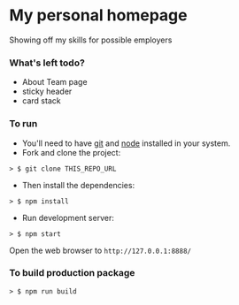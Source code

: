 # My personal homepage

Showing off my skills for possible employers

### What's left todo?

* About Team page
* sticky header
* card stack

### To run

* You'll need to have [git](https://git-scm.com/) and [node](https://nodejs.org/en/) installed in your system.
* Fork and clone the project:

```
> $ git clone THIS_REPO_URL
```

* Then install the dependencies:

```
> $ npm install
```

* Run development server:

```
> $ npm start
```

Open the web browser to `http://127.0.0.1:8888/`

### To build production package

```
> $ npm run build
```
